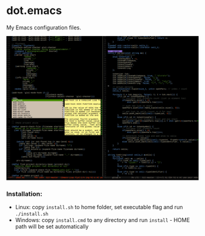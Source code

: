 dot.emacs
=========

My Emacs configuration files.

![Preview](/preview.png?raw=true "Preview")

### Installation:
- Linux: copy `install.sh` to home folder, set executable flag and run `./install.sh`
- Windows: copy `install.cmd` to any directory and run `install` - HOME path will be set automatically